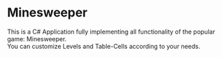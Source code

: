 # Minesweeper
This is a C# Application fully implementing all functionality of the popular game: Minesweeper.  
You can customize Levels and Table-Cells according to your needs.
